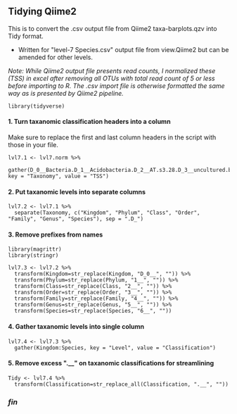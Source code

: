 ## Tidying Qiime2

This is to convert the .csv output file from Qiime2 taxa-barplots.qzv into Tidy format.

* Written for "level-7 Species.csv" output file from view.Qiime2 but can be amended for other levels.

*Note: While Qiime2 output file presents read counts, I normalized these (TSS) in excel after removing all OTUs with total read count of 5 or less before importing to R. The .csv import file is otherwise formatted the same way as is presented by Qiime2 pipeline.*

```{r}
library(tidyverse)
```

#### 1. Turn taxanomic classification headers into a column

Make sure to replace the first and last column headers in the script with those in your file.

```{r}
lvl7.1 <- lvl7.norm %>%
  gather(D_0__Bacteria.D_1__Acidobacteria.D_2__AT.s3.28.D_3__uncultured.bacterium.D_4__uncultured.bacterium.D_5__uncultured.bacterium.D_6__uncultured.bacterium:D_0__Bacteria.__.__.__.__.__.__, key = "Taxonomy", value = "TSS")
```

#### 2. Put taxanomic levels into separate columns

```{r}
lvl7.2 <- lvl7.1 %>%
  separate(Taxonomy, c("Kingdom", "Phylum", "Class", "Order", "Family", "Genus", "Species"), sep = ".D_")
```

#### 3. Remove prefixes from names

```{r}
library(magrittr)
library(stringr)
```

```{r}
lvl7.3 <- lvl7.2 %>%
  transform(Kingdom=str_replace(Kingdom, "D_0__", "")) %>%
  transform(Phylum=str_replace(Phylum, "1__", "")) %>%
  transform(Class=str_replace(Class, "2__", "")) %>%
  transform(Order=str_replace(Order, "3__", "")) %>%
  transform(Family=str_replace(Family, "4__", "")) %>%
  transform(Genus=str_replace(Genus, "5__", "")) %>%
  transform(Species=str_replace(Species, "6__", ""))
```

#### 4. Gather taxanomic levels into single column

```{r}
lvl7.4 <- lvl7.3 %>%
  gather(Kingdom:Species, key = "Level", value = "Classification")
```

#### 5. Remove excess ".__" on taxanomic classifications for streamlining

```{r}
Tidy <- lvl7.4 %>%
  transform(Classification=str_replace_all(Classification, ".__", ""))
```


### *fin*

